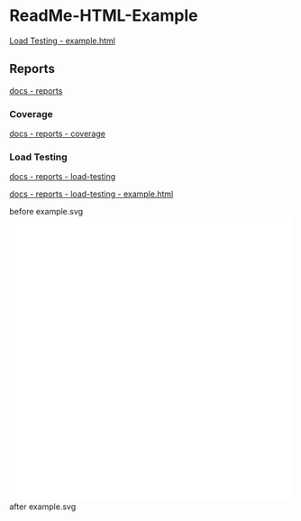 # ReadMe-HTML-Example

<!---
before image.svg
-- ![](./image.svg)
after image.svg
--->

[Load Testing - example.html](https://github.com/mjdusa/ReadMe-HTML-Example/blob/main/example.html)

## Reports
[docs - reports](https://mjdusa.github.io/ReadMe-HTML-Example/reports/)

### Coverage
[docs - reports - coverage](https://mjdusa.github.io/ReadMe-HTML-Example/reports/coverage/)

### Load Testing
[docs - reports - load-testing](https://mjdusa.github.io/ReadMe-HTML-Example/reports/load-testing/)

[docs - reports - load-testing - example.html](https://mjdusa.github.io/ReadMe-HTML-Example/reports/load-testing/example.html)


before example.svg
![](./example.svg)
after example.svg
